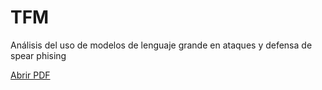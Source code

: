 # TFM
Análisis del uso de modelos de lenguaje grande en ataques y defensa de spear phising

[Abrir PDF](TFM-ManuelRuedaAlgar-Junio2025.pdf)
